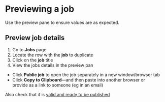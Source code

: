 # Previewing a job

Use the preview pane to ensure values are as expected.

<div class="ui-instructions">

## Preview job details

1. Go to **Jobs** page
2. Locate the row <span class="mdi mdi-checkbox-marked-outline"></span> with the **job** to duplicate
3. Click on the <span class="mdi mdi-pencil-outline"></span> **job** title
4. View the jobs details in the preview pan

</div>

* Click **Public job** <span class="mdi mdi-open-in-new"/> to open the job separately in a new window/browser tab
* Click <span class="mdi mdi-content-copy"/> **Copy to Clipboard**&mdash;and then paste into another browser or provide as a link to someone (eg in an email)

Also check that it is [valid and ready to be published](preparing-a-job-ready-publish)
